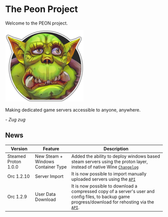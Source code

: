# The Peon Project

Welcome to the PEON project.

![PEON Logo](./images/logo/PEON_L2R_medium.png)

Making dedicated game servers accessible to anyone, anywhere.

*- Zug zug*

## News

| Version | Feature | Description |
| - | - | - |
| Steamed Proton 1.0.0| New Steam + Windows Container Type| Added the ability to deploy windows based steam servers using the proton layer, instead of native Wine [`Changelog`](./development/02_wartable.md#steamed-proton)|
| Orc 1.2.10 | Server Import | It is now possible to import manually uploaded servers using the [`API`](./guides/02_rest_api.md#servers) |
| Orc 1.2.9 | User Data Download | It is now possible to download a compressed copy of a server's user and config files, to backup game progress/download for rehosting via the [`API`](./guides/02_rest_api.md#server). |
